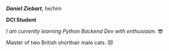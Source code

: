 ***Daniel Ziebart***, he/him

**DCI Student**

*I am currently learning Python Backend Dev with enthusiasm.* :sunglasses:

Master of two British shorthair male cats. :heart_eyes_cat: 